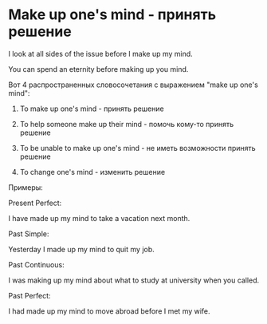 # Make up one's mind - принять решение




I look at all sides of the issue before I make up my mind.

You can spend an eternity before making up you mind.

Вот 4 распространенных словосочетания с выражением "make up one's mind":

1. To make up one's mind - принять решение

2. To help someone make up their mind - помочь кому-то принять решение

3. To be unable to make up one's mind - не иметь возможности принять решение

4. To change one's mind - изменить решение

Примеры:

Present Perfect:

I have made up my mind to take a vacation next month.

Past Simple:

Yesterday I made up my mind to quit my job.

Past Continuous:

I was making up my mind about what to study at university when you called.

Past Perfect:

I had made up my mind to move abroad before I met my wife.